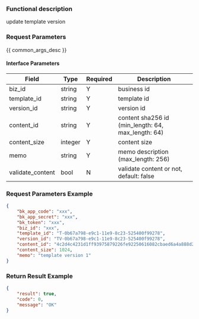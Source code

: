 ### Functional description

update template version

### Request Parameters

{{ common_args_desc }}

#### Interface Parameters

| Field            | Type       | Required | Description |
|------------------|------------|----------|-------------|
| biz_id           |  string    | Y        | business id |
| template_id      |  string    | Y        | template id |
| version_id       |  string    | Y        | version id  |
| content_id       |  string    | Y        | content sha256 id (min_length: 64, max_length: 64) |
| content_size     |  integer   | Y        | content size |
| memo             |  string    | Y        | memo description (max_length: 256) |
| validate_content |  bool      | N        | validate content or not, default: false |

### Request Parameters Example

```json
{
    "bk_app_code": "xxx",
    "bk_app_secret": "xxx",
    "bk_token": "xxx",
    "biz_id": "xxx",
    "template_id": "T-0b67a798-e9c1-11e9-8c23-525400f99278",
    "version_id": "TV-0b67a798-e9c1-11e9-8c23-525400f99278",
    "content_id": "4c2d4c4231d1ff93975879226fe92250616082cbaed6a4a888d2adc490ba9b44",
    "content_size": 1024,
    "memo": "template version 1"
}
```

### Return Result Example

```json
{
    "result": true,
    "code": 0,
    "message": "OK"
}
```
